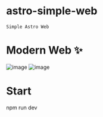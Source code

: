 # astro-simple-web
    Simple Astro Web
       
# Modern Web ✨
![image](https://github.com/ergitoesp/astro-simple-web/assets/134168866/e55b0a80-491c-416f-a163-34bf26588870)
![image](https://github.com/ergitoesp/astro-simple-web/assets/134168866/4a0162f8-3a8b-4a42-b1c9-fa407d630871)


# Start
   npm run dev


